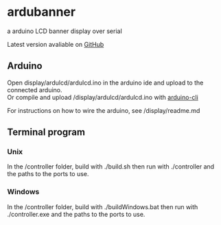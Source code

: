 # ardubanner
 a arduino LCD banner display over serial


Latest version avaliable on [GitHub](https://github.com/DanielGrenehed/ardubanner)

## Arduino
Open display/ardulcd/ardulcd.ino in the arduino ide and upload to the connected arduino.  
Or compile and upload /display/ardulcd/ardulcd.ino with [arduino-cli](https://github.com/arduino/arduino-cli)

For instructions on how to wire the arduino, see /display/readme.md


## Terminal program

### Unix
In the /controller folder,
build with ./build.sh
then run with ./controller and the paths to the ports to use.

### Windows
In the /controller folder,
build with ./buildWindows.bat
then run with ./controller.exe and the paths to the ports to use.
